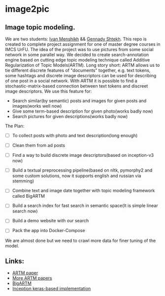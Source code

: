 # image2pic

## Image topic modeling.

We are two students: [Ivan Menshikh](https://github.com/menshikh-iv) && [Gennady Shtekh](https://github.com/ShT3ch).
This repo is created to complete project assignment for one of master degree courses in IMCS UrFU.
The idea of the project was to use pictures from some social network in some parallel way. We decided to create search-annotation engine based on cutting edge topic modeling technique called Additive Regularization of Topic Models(ARTM).
Long story short: ARTM allows us to tie different discrete features of "documents" together, e.g. text tokens, some hashtags and discrete image descriptors can be used for describing of one post in a social network. With ARTM it is possible to find a stochastic-matrix-based connection between text tokens and discreet image descriptors. We use this feature for:
 - Search similar(by semantic) posts and images for given posts and images(works well now)
 - Give some term-based description for given photo(works badly now)
 - Search pictures for given descriptions(works badly now)

The Plan:
 - [ ] To collect posts with photo and text description(long enough)
 - [ ] Clean them from ad posts
 - [ ] Find a way to build discrete image descriptors(based on inception-v3 now)
 - [ ] Build a textual preprocessing pipeline(based on nltk, pymorphy2 and some custom solutions, now it supports english and russian via stemming)
 - [ ] Combine text and image date together with topic modeling framework called BigARTM
 - [ ] Build a search index for fast search in semantic space(It is simple linear search now)
 - [ ] Build a demo website with our search
 - [ ] Pack the app into Docker-Compose


 We are almost done but we need to crawl more data for finer tuning of the model.


## Links:
 - [ARTM paper](https://s3-eu-west-1.amazonaws.com/artm/Voron15aist.pdf)
 - [More ARTM papers](https://github.com/bigartm/bigartm/wiki/Publications)
 - [BigARTM](https://github.com/bigartm/bigartm)
 - [Inception keras-based implementation](https://keras.io/applications/)